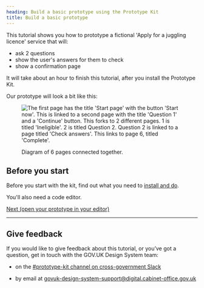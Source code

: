 ```yaml
---
heading: Build a basic prototype using the Prototype Kit
title: Build a basic prototype
---
```


This tutorial shows you how to prototype a fictional 'Apply for a juggling licence' service that will:

- ask 2 questions
- show the user's answers for them to check
- show a confirmation page

It will take about an hour to finish this tutorial, after you install the Prototype Kit.

Our prototype will look a bit like this:

<figure>

![The first page has the title 'Start page' with the button 'Start now'. This is linked to a second page with the title 'Question 1' and a 'Continue' button. This forks to 2 different pages. 1 is titled 'Ineligible'. 2 is titled Question 2. Question 2 is linked to a page titled 'Check answers'. This links to page 6, titled 'Complete'.](/public/docs/v13/images/docs/tutorial-overview.png)

<figcaption class="govuk-body">Diagram of 6 pages connected together.</figcaption>
</figure>

## Before you start

Before you start with the kit, find out what you need to [install and do](/docs/install/getting-started).

You'll also need a code editor.

[Next (open your prototype in your editor)](open-prototype-in-editor)

<hr>

## Give feedback

If you would like to give feedback about this tutorial, or you’ve got a question, get in touch with the GOV.UK Design System team:

- on the <a class="govuk-link" href="https://ukgovernmentdigital.slack.com/app_redirect?channel=prototype-kit" data-hsupport="slack">#prototype-kit channel on cross-government Slack</a>

- by email at <a class="govuk-link" href="mailto:govuk-design-system-support@digital.cabinet-office.gov.uk" data-hsupport="email">govuk-design-system-support@digital.cabinet-office.gov.uk</a>
